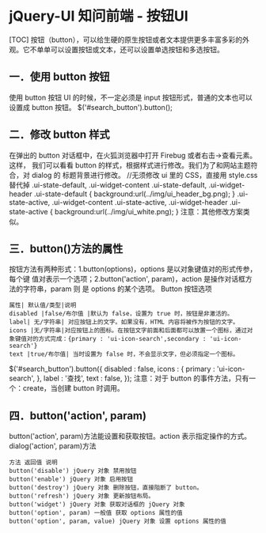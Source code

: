 # jQuery-UI 知问前端 - 按钮UI
[TOC]
按钮（button），可以给生硬的原生按钮或者文本提供更多丰富多彩的外观。它不单单可以设置按钮或文本，还可以设置单选按钮和多选按钮。
## 一．使用 button 按钮
使用 button 按钮 UI 的时候，不一定必须是 input 按钮形式，普通的文本也可以设置成
button 按钮。
$('#search_button').button();

## 二．修改 button 样式
在弹出的 button 对话框中，在火狐浏览器中打开 Firebug 或者右击->查看元素。这样，
我们可以看看 button 的样式，根据样式进行修改。我们为了和网站主题符合，对 dialog 的
标题背景进行修改。
//无须修改 ui 里的 CSS，直接用 style.css 替代掉
.ui-state-default, .ui-widget-content .ui-state-default, .ui-widget-header .ui-state-default {
background:url(../img/ui_header_bg.png);
}
.ui-state-active, .ui-widget-content .ui-state-active, .ui-widget-header .ui-state-active {
background:url(../img/ui_white.png);
}
注意：其他修改方案类似。

## 三．button()方法的属性
按钮方法有两种形式：1.button(options)，options 是以对象键值对的形式传参，每个键
值对表示一个选项；2.button('action', param)，action 是操作对话框方法的字符串，param 则
是 options 的某个选项。
Button 按钮选项
```table
属性| 默认值/类型|说明
disabled |false/布尔值 |默认为 false，设置为 true 时，按钮是非激活的。
label| 无/字符串| 对应按钮上的文字。如果没有，HTML 内容将被作为按钮的文字。
icons |无/字符串|对应按钮上的图标。在按钮文字前面和后面都可以放置一个图标，通过对象键值对的方式完成：{primary : 'ui-icon-search',secondary : 'ui-icon-search'}
text |true/布尔值| 当时设置为 false 时，不会显示文字，但必须指定一个图标。
```
$('#search_button').button({
disabled : false,
icons : {
primary : 'ui-icon-search',
},
label : '查找',
text : false,
});
注意：对于 button 的事件方法，只有一个：create，当创建 button 时调用。

## 四．button('action', param)
button('action', param)方法能设置和获取按钮。action 表示指定操作的方式。
dialog('action', param)方法
```table
方法 返回值 说明
button('disable') jQuery 对象 禁用按钮
button('enable') jQuery 对象 启用按钮
button('destroy') jQuery 对象 删除按钮，直接阻断了 button。
button('refresh') jQuery 对象 更新按钮布局。
button('widget') jQuery 对象 获取对话框的 jQuery 对象
button('option', param) 一般值 获取 options 属性的值
button('option', param, value) jQuery 对象 设置 options 属性的值
```
